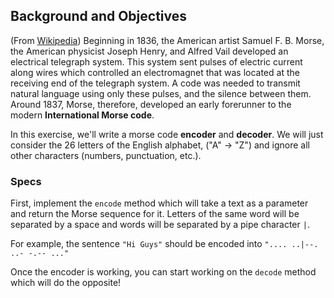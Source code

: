 ## Background and Objectives

(From [Wikipedia](https://en.wikipedia.org/wiki/Morse_code)) Beginning in 1836, the American artist Samuel F. B. Morse, the American physicist Joseph Henry, and Alfred Vail developed an electrical telegraph system. This system sent pulses of electric current along wires which controlled an electromagnet that was located at the receiving end of the telegraph system. A code was needed to transmit natural language using only these pulses, and the silence between them. Around 1837, Morse, therefore, developed an early forerunner to the modern **International Morse code**.

In this exercise, we'll write a morse code **encoder** and **decoder**. We will just consider the 26 letters of the English alphabet, ("A" -> "Z") and ignore all other characters (numbers, punctuation, etc.).

### Specs

First, implement the `encode` method which will take a text as a parameter and return the Morse sequence for it. Letters of the same word will be separated by a space and words will be separated by a pipe character `|`.

For example, the sentence `"Hi Guys"` should be encoded into `".... ..|--. ..- -.-- ..."`

Once the encoder is working, you can start working on the `decode` method which will do the opposite!

